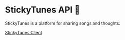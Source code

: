 # StickyTunes API 🎵

StickyTunes is a platform for sharing songs and thoughts.

[StickyTunes Client](https://github.com/yildiz-fatih/StickyTunes-Client)
